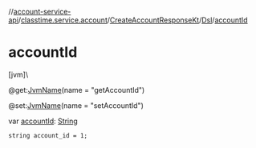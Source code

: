 //[account-service-api](../../../../index.md)/[classtime.service.account](../../index.md)/[CreateAccountResponseKt](../index.md)/[Dsl](index.md)/[accountId](account-id.md)

# accountId

[jvm]\

@get:[JvmName](https://kotlinlang.org/api/latest/jvm/stdlib/kotlin.jvm/-jvm-name/index.html)(name = &quot;getAccountId&quot;)

@set:[JvmName](https://kotlinlang.org/api/latest/jvm/stdlib/kotlin.jvm/-jvm-name/index.html)(name = &quot;setAccountId&quot;)

var [accountId](account-id.md): [String](https://kotlinlang.org/api/latest/jvm/stdlib/kotlin/-string/index.html)

<code>string account_id = 1;</code>
